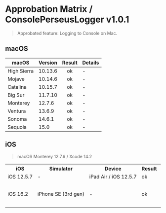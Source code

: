 # Approbation Matrix / ConsolePerseusLogger v1.0.1

> Approbated feature: Logging to Console on Mac.<br/>

## macOS

| macOS       | Version  | Result | Details |
| ----------- | -------- | :----: | ------- |
| High Sierra | 10.13.6  | ok     | - |
| Mojave      | 10.14.6  | ok     | - |
| Catalina    | 10.15.7  | ok     | - |
| Big Sur     | 11.7.10  | ok     | - |
| Monterey    | 12.7.6   | ok     | - |
| Ventura     | 13.6.9   | ok     | - |
| Sonoma      | 14.6.1   | ok     | - |
| Sequoia     | 15.0     | ok     | - |

## iOS

> macOS Monterey 12.7.6 / Xcode 14.2

<table>
    <tr>
      <th>iOS</th>
      <th>Simulator</th>
      <th>Device</th>
      <th>Result</th>
      <th>Details</th>
    </tr>
    <tr>
      <td nowrap>iOS 12.5.7</td>
      <td>-</td>
      <td nowrap>iPad Air / iOS 12.5.7</td>
      <td>ok</td>
      <td>-</td>
    </tr>
    <tr>
      <td nowrap>iOS 16.2</td>
      <td nowrap>iPhone SE (3rd gen)</td>
      <td>-</td>
      <td>ok</td>
      <td>Shows DEBUG messages as INFO</td>
    </tr>
</table>
